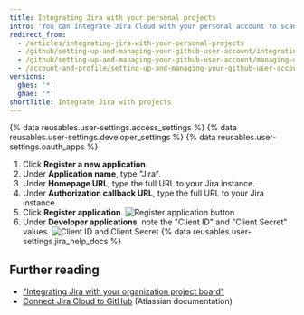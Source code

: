 ```yaml
---
title: Integrating Jira with your personal projects
intro: 'You can integrate Jira Cloud with your personal account to scan commits and pull requests, creating relevant metadata and hyperlinks in any mentioned Jira issues.'
redirect_from:
  - /articles/integrating-jira-with-your-personal-projects
  - /github/setting-up-and-managing-your-github-user-account/integrating-jira-with-your-personal-projects
  - /github/setting-up-and-managing-your-github-user-account/managing-user-account-settings/integrating-jira-with-your-personal-projects
  - /account-and-profile/setting-up-and-managing-your-github-user-account/managing-user-account-settings/integrating-jira-with-your-personal-projects
versions:
  ghes: '*'
  ghae: '*'
shortTitle: Integrate Jira with projects
---
```

{% data reusables.user-settings.access_settings %}
{% data reusables.user-settings.developer_settings %}
{% data reusables.user-settings.oauth_apps %}
1. Click **Register a new application**.
2. Under **Application name**, type "Jira".
3. Under **Homepage URL**, type the full URL to your Jira instance.
4. Under **Authorization callback URL**, type the full URL to your Jira instance.
5. Click **Register application**.
![Register application button](/assets/images/help/oauth/register-application-button.png)
8. Under **Developer applications**, note the "Client ID" and "Client Secret" values.
![Client ID and Client Secret](/assets/images/help/oauth/client-id-and-secret.png)
{% data reusables.user-settings.jira_help_docs %}

## Further reading

- ["Integrating Jira with your organization project board"](/articles/integrating-jira-with-your-organization-project-board)
- <a href="https://confluence.atlassian.com/adminjiracloud/connect-jira-cloud-to-github-814188429.html" data-proofer-ignore>Connect Jira Cloud to GitHub</a> (Atlassian documentation)
